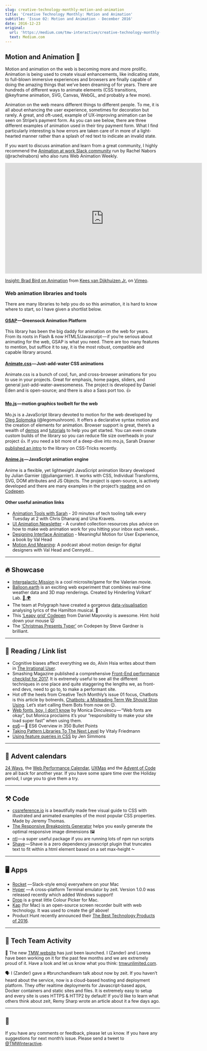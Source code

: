 ```yaml
---
slug: creative-technology-monthly-motion-and-animation
title: 'Creative Technology Monthly: Motion and Animation'
subtitle: 'Issue 02: Motion and Animation - December 2016'
date: 2016-12-23
original:
  url: 'https://medium.com/tmw-interactive/creative-technology-monthly-motion-and-animation-7216199c3dd2#.d4g9pc3fx'
  text: Medium.com
---
```


## Motion and Animation 🚀

Motion and animation on the web is becoming more and more prolific. Animation is being used to create visual enhancements, like indicating state, to full-blown immersive experiences and browsers are finally capable of doing the amazing things that we’ve been dreaming of for years. There are hundreds of different ways to animate elements (CSS transitions, @keyframe animation, SVG, Canvas, WebGL, and probably a few more).

Animation on the web means different things to different people. To me, it is all about enhancing the user experience, sometimes for decoration but rarely. A great, and oft-used, example of UX-improving animation can be seen on Stripe’s payment form. As you can see below, there are three different examples of animation used in their tiny payment form. What I find particularly interesting is how errors are taken care of in more of a light-hearted manner rather than a splash of red text to indicate an invalid state.

If you want to discuss animation and learn from a great community, I highly recommend the [Animation at work Slack community]() run by Rachel Nabors (@rachelnabors) who also runs Web Animation Weekly.

<iframe src="https://player.vimeo.com/video/189791698?color=ffffff&portrait=0" width="640" height="360" frameborder="0" webkitallowfullscreen mozallowfullscreen allowfullscreen></iframe>
<p><a href="https://vimeo.com/189791698">Insight: Brad Bird on Animation</a> from <a href="https://vimeo.com/keesvandijkhuizen">Kees van Dijkhuizen Jr.</a> on <a href="https://vimeo.com">Vimeo</a>.</p>

### Web animation libraries and tools

There are many libraries to help you do so this animation, it is hard to know where to start, so I have given a shortlist below.

#### [GSAP](https://greensock.com/gsap) — Greensock Animation Platform

This library has been the big daddy for animation on the web for years. From its roots in Flash & now HTML5/Javascript — if you’re serious about animating for the web, GSAP is what you need. There are too many features to mention, but suffice it to say, it is the most robust, compatible and capable library around.

#### [Animate.css](https://daneden.github.io/animate.css/) — Just-add-water CSS animations

Animate.css is a bunch of cool, fun, and cross-browser animations for you to use in your projects. Great for emphasis, home pages, sliders, and general just-add-water-awesomeness. The project is developed by Daniel Eden and is open-source; and there is also a Sass port too. 👍

#### [Mo.js](http://mojs.io/) — motion graphics toolbelt for the web

Mo.js is a JavaScript library devoted to motion for the web developed by [Oleg Solomoka](https://github.com/legomushroom) (@legomushroom). It offers a declarative syntax motion and the creation of elements for animation. Browser support is great, there’s a wealth of [demos](https://github.com/legomushroom/mojs#demos) and [tutorials](https://github.com/legomushroom/mojs#tutorials) to help you get started. You can even create custom builds of the library so you can reduce file size overheads in your project 👍. If you need a bit more of a deep-dive into mo.js, Sarah Drasner [published an intro](https://css-tricks.com/introduction-mo-js/) to the library on CSS-Tricks recently.

#### [Anime.js](http://anime-js.com/) — JavaScript animation engine

Anime is a flexible, yet lightweight JavaScript animation library developed by Julian Garnier (@juliangarnier). It works with CSS, Individual Transforms, SVG, DOM attributes and JS Objects. The project is open-source, is actively developed and there are many examples in the project’s [readme](https://github.com/juliangarnier/anime) and on [Codepen](https://codepen.io/collection/XLebem/).

#### Other useful animation links

- [Animation Tools with Sarah](http://www.toolsday.io/episodes/animationtools.html) - 20 minutes of tech tooling talk every Tuesday at 2 with Chris Dhanaraj and Una Kravets.
- [UI Animation Newsletter](http://www.valhead.com/newsletter/) - A curated collection resources plus advice on how to make web animation work for you hitting your inbox each week…
- [Designing Interface Animation](http://rosenfeldmedia.com/books/designing-interface-animation/) - Meaningful Motion for User Experience, a book by Val Head
- [Motion And Meaning](http://motionandmeaning.io/): A podcast about motion design for digital designers with Val Head and Cennydd…

---

## 🔥 Showcase

- [Intergalactic Mission](https://www.valerian.bnpparibas/en/intergalactic-mission) is a cool microsite/game for the Valerian movie.
- [Balloon.earth](http://balloon.earth/) is an exciting web experiment that combines real-time weather data and 3D map renderings. Created by Hinderling Volkart’ Lab. [🎈.🌍](http://balloon.earth/)
- The team at Polygraph have created a gorgeous [data-visualisation](http://polygraph.cool/hamilton/) analysing lyrics of the Hamilton musical. 🎼
- This [‘Leapy grid’ Codepen](https://codepen.io/Godje/full/mOzpEY/) from Daniel Mayovsky is awesome. Hint: hold down your mouse 🐭
- The [‘Christmas Presents Typer’](https://codepen.io/steveg3003/full/pNqdRq/) on Codepen by Steve Gardner is brilliant.

---

## 📖 Reading / Link list

- Cognitive biases affect everything we do, Alvin Hsia writes about them in [The Irrational User](https://medium.com/startup-grind/cognitive-bias-ad5f9fe7f59b).
- Smashing Magazine published a comprehensive [Front-End performance checklist for 2017](https://www.smashingmagazine.com/2016/12/front-end-performance-checklist-2017-pdf-pages/). It is extremely useful to see all the different techniques in one place and quite staggering the lengths we, as front-end devs, need to go to, to make a performant site.
- Hot off the heels from Creative Tech Monthly’s issue 01 focus, Chatbots is this article by botnerds, [Chatbots: a Misleading Term We Should Stop Using](https://medium.com/@botnerds/chatbots-a-misleading-term-we-should-stop-using-5e24ece8797c#.9xr6psf22). Let’s start calling them Bots from now on 😉.
- [Web fonts, boy, I don’t know](http://meowni.ca/posts/web-fonts/) by Monica Dinculescu — “Web fonts are okay”, but Monica proclaims it’s your “responsibility to make your site load super fast” when using them.
- [es6](https://github.com/bevacqua/es6) — 🌟 ES6 Overview in 350 Bullet Points
- [Taking Pattern Libraries To The Next Level](https://www.smashingmagazine.com/taking-pattern-libraries-next-level/) by Vitaly Friedmann
- [Using feature queries in CSS](https://hacks.mozilla.org/2016/08/using-feature-queries-in-css/) by Jen Simmons

---

## 🎄 Advent calendars

[24 Ways](https://24ways.org/), the [Web Performance Calendar](http://calendar.perfplanet.com/2016/), [UXMas](http://uxmas.com/) and the [Advent of Code](http://adventofcode.com/) are all back for another year. If you have some spare time over the Holiday period, I urge you to give them a try.

---

## ⚒ Code

- [cssreference.io](http://cssreference.io/) is a beautifully made free visual guide to CSS with illustrated and animated examples of the most popular CSS properties. Made by Jeremy Thomas.
- [The Responsive Breakpoints Generator](http://www.responsivebreakpoints.com/) helps you easily generate the optimal responsive image dimensions 🖼
- [ntl](https://github.com/ruyadorno/ntl) — a super useful package if you are running lots of npm run scripts
- [Shave](https://github.com/dollarshaveclub/shave) — Shave is a zero dependency javascript plugin that truncates text to fit within a html element based on a set max-height ✁

---

## 🖥 Apps

- [Rocket](http://matthewpalmer.net/rocket/) — Slack-style emoji everywhere on your Mac
- [Hyper](https://hyper.is/) — A cross-platform Terminal emulator by zeit. Version 1.0.0 was released recently which added Windows support!
- [Drop](http://dropcolorpicker.com/) is a great little Colour Picker for Mac.
- [Kap](https://getkap.co/) (for Mac) is an open-source screen recorder built with web technology. It was used to create the gif above!
- Product Hunt recently announced their [The Best Technology Products of 2016](https://medium.com/@producthunt/the-best-technology-products-of-2016-cea5f922e014#.701znzcsb).

---

## 🌯 Tech Team Activity

🎉 The new [TMW website](http://tmwunlimited.com) has just been launched. I (Zander) and Lorena have been working on it for the past few months and we are extremely proud of it. Have a look and let us know what you think: [tmwunlimited.com](http://tmwunlimited.com).

🗣 I (Zander) gave a #brunchandlearn talk about now by zeit. If you haven’t heard about the service, now is a cloud-based hosting and deployment platform. They offer realtime deployments for Javascript-based apps, Docker containers and static sites and files. It is extremely easy to setup and every site is uses HTTPS & HTTP2 by default! If you’d like to learn what others think about zeit, Remy Sharp wrote an article about it a few days ago.

---

## 👋

If you have any comments or feedback, please let us know. If you have any suggestions for next month’s issue. Please send a tweet to [@TMWInteractive](https://twitter.com/TMWInteractive).
